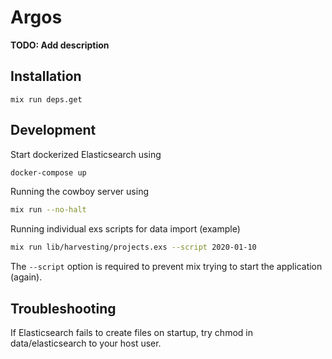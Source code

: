 # Argos

**TODO: Add description**

## Installation

```
mix run deps.get
```

## Development

Start dockerized Elasticsearch using
```bash
docker-compose up
```

Running the cowboy server using
```bash
mix run --no-halt
```

Running individual exs scripts for data import (example)
```bash
mix run lib/harvesting/projects.exs --script 2020-01-10
```
The `--script` option is required to prevent mix trying to start the application (again).

## Troubleshooting

If Elasticsearch fails to create files on startup, try chmod in data/elasticsearch to your host user.